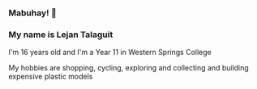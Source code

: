 ### Mabuhay! 👋

### My name is Lejan Talaguit
<p> I'm 16 years old and I'm a Year 11 in Western Springs College
</p>

<p>My hobbies are shopping, cycling, exploring and collecting and building expensive plastic models </p>
